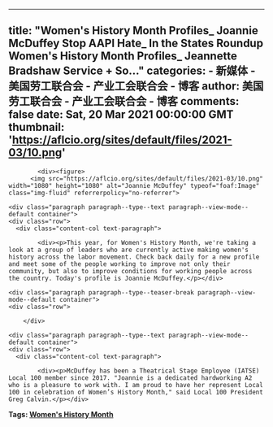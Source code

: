 
---
title: "Women's History Month Profiles_ Joannie McDuffey
Stop AAPI Hate_ In the States Roundup
Women's History Month Profiles_ Jeannette Bradshaw
Service + So..."
categories: 
    - 新媒体
    - 美国劳工联合会 - 产业工会联合会 - 博客
author: 美国劳工联合会 - 产业工会联合会 - 博客
comments: false
date: Sat, 20 Mar 2021 00:00:00 GMT
thumbnail: 'https://aflcio.org/sites/default/files/2021-03/10.png'
---

<div>   
<div class="paragraph paragraph--type--media paragraph--view-mode--default container">
    <div class="row">
      <div class="content-col media-paragraph">
    
            <div><figure>
          <img src="https://aflcio.org/sites/default/files/2021-03/10.png" width="1080" height="1080" alt="Joannie McDuffey" typeof="foaf:Image" class="img-fluid" referrerpolicy="no-referrer">



  </figure>

</div>
      
  </div>
    </div>
  </div>

    <div class="paragraph paragraph--type--text paragraph--view-mode--default container">
    <div class="row">
      <div class="content-col text-paragraph">
    
            <div><p>This year, for Women's History Month, we're taking a look at a group of leaders who are currently active making women's history across the labor movement. Check back daily for a new profile and meet some of the people working to improve not only their community, but also to improve conditions for working people across the country. Today's profile is Joannie McDuffey.</p></div>
      
  </div>
    </div>
  </div>

    <div class="paragraph paragraph--type--teaser-break paragraph--view-mode--default container">
    <div class="row">
          
        </div>
  </div>

    <div class="paragraph paragraph--type--text paragraph--view-mode--default container">
    <div class="row">
      <div class="content-col text-paragraph">
    
            <div><p>McDuffey has been a Theatrical Stage Employee (IATSE) Local 100 member since 2017. "Joannie is a dedicated hardworking A2 who is a pleasure to work with. I am proud to have her represent Local 100 in celebration of Women’s History Month," said Local 100 President Greg Calvin.</p></div>
      
  </div>
    </div>
  </div>

<footer class="article-footer container">
  <div class="row">
    <div class="col-12">
      <p>
        <strong>
          Tags:
                      <span><a href="https://aflcio.org/tags/womens-history-month" property="schema:about" hreflang="en">Women's History Month</a></span>                  </strong>
      </p>
    </div>
  </div>
</footer>

    
</div>
            
